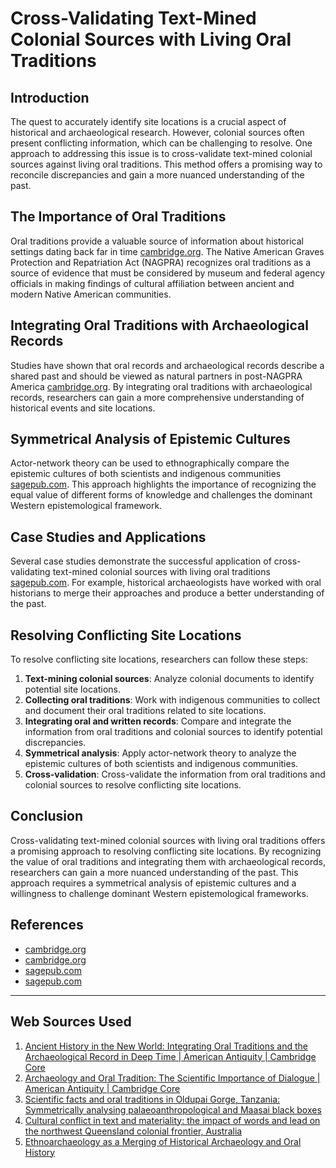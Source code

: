 # Cross-Validating Text-Mined Colonial Sources with Living Oral Traditions
## Introduction

The quest to accurately identify site locations is a crucial aspect of historical and archaeological research. However, colonial sources often present conflicting information, which can be challenging to resolve. One approach to addressing this issue is to cross-validate text-mined colonial sources against living oral traditions. This method offers a promising way to reconcile discrepancies and gain a more nuanced understanding of the past.

## The Importance of Oral Traditions

Oral traditions provide a valuable source of information about historical settings dating back far in time [cambridge.org](https://www.cambridge.org/core/journals/american-antiquity/article/abs/ancient-history-in-the-new-world-integrating-oral-traditions-and-the-archaeological-record-in-deep-time/12072E85021CA38FC35E66C5DCB69469). The Native American Graves Protection and Repatriation Act (NAGPRA) recognizes oral traditions as a source of evidence that must be considered by museum and federal agency officials in making findings of cultural affiliation between ancient and modern Native American communities.

## Integrating Oral Traditions with Archaeological Records

Studies have shown that oral records and archaeological records describe a shared past and should be viewed as natural partners in post-NAGPRA America [cambridge.org](https://www.cambridge.org/core/journals/american-antiquity/article/abs/ancient-history-in-the-new-world-integrating-oral-traditions-and-the-archaeological-record-in-deep-time/12072E85021CA38FC35E66C5DCB69469). By integrating oral traditions with archaeological records, researchers can gain a more comprehensive understanding of historical events and site locations.

## Symmetrical Analysis of Epistemic Cultures

Actor-network theory can be used to ethnographically compare the epistemic cultures of both scientists and indigenous communities [sagepub.com](https://journals.sagepub.com/doi/10.1177/0539018419830333). This approach highlights the importance of recognizing the equal value of different forms of knowledge and challenges the dominant Western epistemological framework.

## Case Studies and Applications

Several case studies demonstrate the successful application of cross-validating text-mined colonial sources with living oral traditions [sagepub.com](https://journals.sagepub.com/doi/10.2190/9X0V-4K6P-3LFK-4NVL). For example, historical archaeologists have worked with oral historians to merge their approaches and produce a better understanding of the past.

## Resolving Conflicting Site Locations

To resolve conflicting site locations, researchers can follow these steps:

1. **Text-mining colonial sources**: Analyze colonial documents to identify potential site locations.
2. **Collecting oral traditions**: Work with indigenous communities to collect and document their oral traditions related to site locations.
3. **Integrating oral and written records**: Compare and integrate the information from oral traditions and colonial sources to identify potential discrepancies.
4. **Symmetrical analysis**: Apply actor-network theory to analyze the epistemic cultures of both scientists and indigenous communities.
5. **Cross-validation**: Cross-validate the information from oral traditions and colonial sources to resolve conflicting site locations.

## Conclusion

Cross-validating text-mined colonial sources with living oral traditions offers a promising approach to resolving conflicting site locations. By recognizing the value of oral traditions and integrating them with archaeological records, researchers can gain a more nuanced understanding of the past. This approach requires a symmetrical analysis of epistemic cultures and a willingness to challenge dominant Western epistemological frameworks.

## References

* [cambridge.org](https://www.cambridge.org/core/journals/american-antiquity/article/abs/ancient-history-in-the-new-world-integrating-oral-traditions-and-the-archaeological-record-in-deep-time/12072E85021CA38FC35E66C5DCB69469)
* [cambridge.org](https://www.cambridge.org/core/journals/american-antiquity/article/abs/archaeology-and-oral-tradition-the-scientific-importance-of-dialogue/D7C20956B3FB216D7148F85BBD5627CB)
* [sagepub.com](https://journals.sagepub.com/doi/10.1177/0539018419830333)
* [sagepub.com](https://journals.sagepub.com/doi/10.2190/9X0V-4K6P-3LFK-4NVL)

---
## Web Sources Used

1. [Ancient History in the New World: Integrating Oral Traditions and the Archaeological Record in Deep Time | American Antiquity | Cambridge Core](https://www.cambridge.org/core/journals/american-antiquity/article/abs/ancient-history-in-the-new-world-integrating-oral-traditions-and-the-archaeological-record-in-deep-time/12072E85021CA38FC35E66C5DCB69469)
2. [Archaeology and Oral Tradition: The Scientific Importance of Dialogue | American Antiquity | Cambridge Core](https://www.cambridge.org/core/journals/american-antiquity/article/abs/archaeology-and-oral-tradition-the-scientific-importance-of-dialogue/D7C20956B3FB216D7148F85BBD5627CB)
3. [Scientific facts and oral traditions in Oldupai Gorge, Tanzania: Symmetrically analysing palaeoanthropological and Maasai black boxes](https://journals.sagepub.com/doi/10.1177/0539018419830333)
4. [Cultural conflict in text and materiality: the impact of words and lead on the northwest Queensland colonial frontier, Australia](https://www.tandfonline.com/doi/full/10.1080/00438243.2020.1711153)
5. [Ethnoarchaeology as a Merging of Historical Archaeology and Oral History](https://journals.sagepub.com/doi/10.2190/9X0V-4K6P-3LFK-4NVL)
